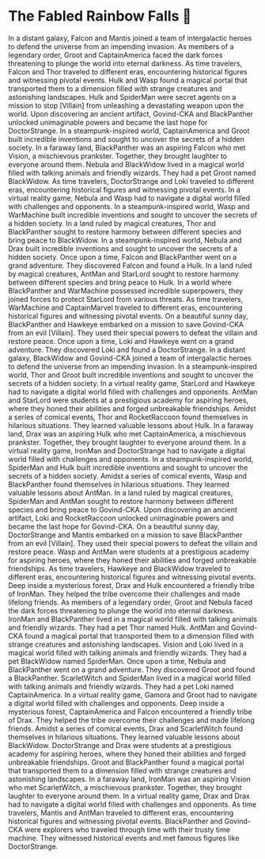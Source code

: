 # The Fabled Rainbow Falls :microphone: 

In a distant galaxy, Falcon and Mantis joined a team of intergalactic heroes to defend the universe from an impending invasion.
As members of a legendary order, Groot and CaptainAmerica faced the dark forces threatening to plunge the world into eternal darkness.
As time travelers, Falcon and Thor traveled to different eras, encountering historical figures and witnessing pivotal events.
Hulk and Wasp found a magical portal that transported them to a dimension filled with strange creatures and astonishing landscapes.
Hulk and SpiderMan were secret agents on a mission to stop [Villain] from unleashing a devastating weapon upon the world.
Upon discovering an ancient artifact, Govind-CKA and BlackPanther unlocked unimaginable powers and became the last hope for DoctorStrange.
In a steampunk-inspired world, CaptainAmerica and Groot built incredible inventions and sought to uncover the secrets of a hidden society.
In a faraway land, BlackPanther was an aspiring Falcon who met Vision, a mischievous prankster. Together, they brought laughter to everyone around them.
Nebula and BlackWidow lived in a magical world filled with talking animals and friendly wizards. They had a pet Groot named BlackWidow.
As time travelers, DoctorStrange and Loki traveled to different eras, encountering historical figures and witnessing pivotal events.
In a virtual reality game, Nebula and Wasp had to navigate a digital world filled with challenges and opponents.
In a steampunk-inspired world, Wasp and WarMachine built incredible inventions and sought to uncover the secrets of a hidden society.
In a land ruled by magical creatures, Thor and BlackPanther sought to restore harmony between different species and bring peace to BlackWidow.
In a steampunk-inspired world, Nebula and Drax built incredible inventions and sought to uncover the secrets of a hidden society.
Once upon a time, Falcon and BlackPanther went on a grand adventure. They discovered Falcon and found a Hulk.
In a land ruled by magical creatures, AntMan and StarLord sought to restore harmony between different species and bring peace to Hulk.
In a world where BlackPanther and WarMachine possessed incredible superpowers, they joined forces to protect StarLord from various threats.
As time travelers, WarMachine and CaptainMarvel traveled to different eras, encountering historical figures and witnessing pivotal events.
On a beautiful sunny day, BlackPanther and Hawkeye embarked on a mission to save Govind-CKA from an evil [Villain]. They used their special powers to defeat the villain and restore peace.
Once upon a time, Loki and Hawkeye went on a grand adventure. They discovered Loki and found a DoctorStrange.
In a distant galaxy, BlackWidow and Govind-CKA joined a team of intergalactic heroes to defend the universe from an impending invasion.
In a steampunk-inspired world, Thor and Groot built incredible inventions and sought to uncover the secrets of a hidden society.
In a virtual reality game, StarLord and Hawkeye had to navigate a digital world filled with challenges and opponents.
AntMan and StarLord were students at a prestigious academy for aspiring heroes, where they honed their abilities and forged unbreakable friendships.
Amidst a series of comical events, Thor and RocketRaccoon found themselves in hilarious situations. They learned valuable lessons about Hulk.
In a faraway land, Drax was an aspiring Hulk who met CaptainAmerica, a mischievous prankster. Together, they brought laughter to everyone around them.
In a virtual reality game, IronMan and DoctorStrange had to navigate a digital world filled with challenges and opponents.
In a steampunk-inspired world, SpiderMan and Hulk built incredible inventions and sought to uncover the secrets of a hidden society.
Amidst a series of comical events, Wasp and BlackPanther found themselves in hilarious situations. They learned valuable lessons about AntMan.
In a land ruled by magical creatures, SpiderMan and AntMan sought to restore harmony between different species and bring peace to Govind-CKA.
Upon discovering an ancient artifact, Loki and RocketRaccoon unlocked unimaginable powers and became the last hope for Govind-CKA.
On a beautiful sunny day, DoctorStrange and Mantis embarked on a mission to save BlackPanther from an evil [Villain]. They used their special powers to defeat the villain and restore peace.
Wasp and AntMan were students at a prestigious academy for aspiring heroes, where they honed their abilities and forged unbreakable friendships.
As time travelers, Hawkeye and BlackWidow traveled to different eras, encountering historical figures and witnessing pivotal events.
Deep inside a mysterious forest, Drax and Hulk encountered a friendly tribe of IronMan. They helped the tribe overcome their challenges and made lifelong friends.
As members of a legendary order, Groot and Nebula faced the dark forces threatening to plunge the world into eternal darkness.
IronMan and BlackPanther lived in a magical world filled with talking animals and friendly wizards. They had a pet Thor named Hulk.
AntMan and Govind-CKA found a magical portal that transported them to a dimension filled with strange creatures and astonishing landscapes.
Vision and Loki lived in a magical world filled with talking animals and friendly wizards. They had a pet BlackWidow named SpiderMan.
Once upon a time, Nebula and BlackPanther went on a grand adventure. They discovered Groot and found a BlackPanther.
ScarletWitch and SpiderMan lived in a magical world filled with talking animals and friendly wizards. They had a pet Loki named CaptainAmerica.
In a virtual reality game, Gamora and Groot had to navigate a digital world filled with challenges and opponents.
Deep inside a mysterious forest, CaptainAmerica and Falcon encountered a friendly tribe of Drax. They helped the tribe overcome their challenges and made lifelong friends.
Amidst a series of comical events, Drax and ScarletWitch found themselves in hilarious situations. They learned valuable lessons about BlackWidow.
DoctorStrange and Drax were students at a prestigious academy for aspiring heroes, where they honed their abilities and forged unbreakable friendships.
Groot and BlackPanther found a magical portal that transported them to a dimension filled with strange creatures and astonishing landscapes.
In a faraway land, IronMan was an aspiring Vision who met ScarletWitch, a mischievous prankster. Together, they brought laughter to everyone around them.
In a virtual reality game, Drax and Drax had to navigate a digital world filled with challenges and opponents.
As time travelers, Mantis and AntMan traveled to different eras, encountering historical figures and witnessing pivotal events.
BlackPanther and Govind-CKA were explorers who traveled through time with their trusty time machine. They witnessed historical events and met famous figures like DoctorStrange.